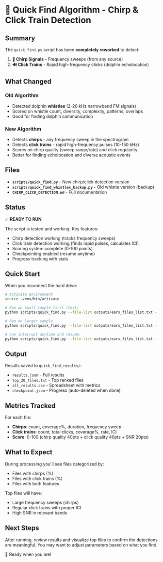 # 🎯 Quick Find Algorithm - Chirp & Click Train Detection

## Summary

The `quick_find.py` script has been **completely reworked** to detect:

1. **🎵 Chirp Signals** - Frequency sweeps (from any source)
2. **🔊 Click Trains** - Rapid high-frequency clicks (dolphin echolocation)

## What Changed

### Old Algorithm
- Detected dolphin **whistles** (2-20 kHz narrowband FM signals)
- Scored on whistle count, diversity, complexity, patterns, overlaps
- Good for finding dolphin communication

### New Algorithm  
- Detects **chirps** - any frequency sweep in the spectrogram
- Detects **click trains** - rapid high-frequency pulses (10-150 kHz)
- Scores on chirp quality (sweep range/rate) and click regularity
- Better for finding echolocation and diverse acoustic events

## Files

- **`scripts/quick_find.py`** - New chirp/click detection version
- **`scripts/quick_find_whistles_backup.py`** - Old whistle version (backup)
- **`CHIRP_CLICK_DETECTION.md`** - Full documentation

## Status

✅ **READY TO RUN**

The script is tested and working. Key features:
- Chirp detection working (tracks frequency sweeps)
- Click train detection working (finds rapid pulses, calculates ICI)
- Scoring system complete (0-100 points)
- Checkpointing enabled (resume anytime)
- Progress tracking with stats

## Quick Start

When you reconnect the hard drive:

```bash
# Activate environment
source .venv/bin/activate

# Run on small sample first (test)
python scripts/quick_find.py --file-list outputs/ears_files_list.txt --n-files 10

# Run on larger sample
python scripts/quick_find.py --file-list outputs/ears_files_list.txt --n-files 1000

# Can interrupt anytime and resume:
python scripts/quick_find.py --file-list outputs/ears_files_list.txt --n-files 1000 --resume
```

## Output

Results saved to `quick_find_results/`:
- `results.json` - Full results
- `top_20_files.txt` - Top ranked files
- `all_results.csv` - Spreadsheet with metrics
- `checkpoint.json` - Progress (auto-deleted when done)

## Metrics Tracked

For each file:
- **Chirps**: count, coverage%, duration, frequency sweep
- **Click trains**: count, total clicks, coverage%, rate, ICI
- **Score**: 0-100 (chirp quality 40pts + click quality 40pts + SNR 20pts)

## What to Expect

During processing you'll see files categorized by:
- Files with chirps (%)
- Files with click trains (%)  
- Files with both features

Top files will have:
- Large frequency sweeps (chirps)
- Regular click trains with proper ICI
- High SNR in relevant bands

## Next Steps

After running, review results and visualize top files to confirm the detections are meaningful. You may want to adjust parameters based on what you find.

🐬 Ready when you are!
